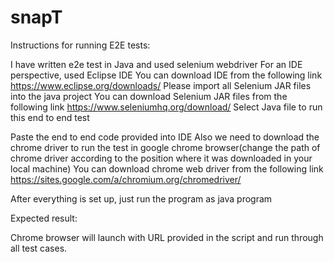 # snapT
Instructions for running E2E tests:


I have written e2e test in Java and used selenium webdriver 
For an IDE perspective, used Eclipse IDE
	You can download IDE from the following link
	https://www.eclipse.org/downloads/
Please import all Selenium JAR files into the java project 
You can download Selenium JAR files from the following link
https://www.seleniumhq.org/download/
Select Java file to run this end to end test

Paste the end to end code provided into IDE
Also we need to download the chrome driver to run the test in google chrome browser(change the path of chrome driver according to the position where it was downloaded in your local machine)
You can download chrome web driver from the following link
https://sites.google.com/a/chromium.org/chromedriver/

After everything is set up, just run the program as java program


Expected result:

Chrome browser will launch with URL provided in the script and run through all test cases.
